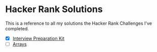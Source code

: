 # Hacker Rank Solutions

This is a reference to all my solutions the Hacker Rank Challenges I've completed.

- [x] [Interview Preparation Kit](https://github.com/HerrPeterr/HackerRank-Solutions/tree/master/Interview%20Prep%20Kit)
- [ ] [Arrays](https://github.com/HerrPeterr/HackerRank-Solutions/tree/master/Arrays)
